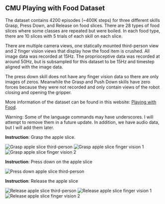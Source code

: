 ## CMU Playing with Food Dataset

The dataset contains 4200 episodes (~400K steps) for three different skills Grasp, Press Down, and Release on food slices. There are 28 types of food slices where some classes are repeated but were boiled. In each food type, there are 10 slices with 5 trials of each skill on each slice.

There are multiple camera views, one statically mounted third-person view and 2 finger vision views that display how the food item is crushed.
All image data was recorded at 15Hz. The proprioceptive data was recorded at around 50Hz, but is subsampled for this dataset to be 15Hz and timestep aligned with the image data.

The press down skill does not have any finger vision data so there are only images of zeros. Meanwhile the Grasp and Push Down skills have zero forces because they were not recorded and only contain views of the robot closing and opening the gripper.

More information of the dataset can be found in this website: [Playing with Food](https://sites.google.com/view/playing-with-food/).

Warning: Some of the language commands may have underscores. I will attempt to remove them in a future update. In addition, we have audio data, but I will add them later.

**Instruction**: Grasp the apple slice.

![Grasp apple slice third-person](./static/grasp_apple.gif) ![Grasp apple slice finger vision 1](./static/grasp_apple_1.gif) ![Grasp apple slice finger vision 2](./static/grasp_apple_2.gif)


**Instruction**: Press down on the apple slice

![Press down apple slice third-person](./static/press_down_apple.gif) 

**Instruction**: Release the apple slice

![Release apple slice third-person](./static/release_apple.gif) ![Release apple slice finger vision 1](./static/release_apple_1.gif) ![Release apple slice finger vision 2](./static/release_apple_2.gif)